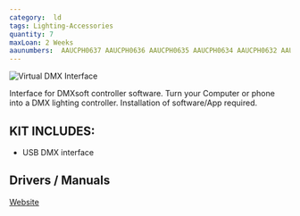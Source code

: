 ```yaml
---
category:  ld
tags: Lighting-Accessories
quantity: 7
maxLoan: 2 Weeks
aaunumbers:  AAUCPH0637 AAUCPH0636 AAUCPH0635 AAUCPH0634 AAUCPH0632 AAUCPH0631 AAUCPH0630
---
```

![Virtual DMX Interface](https://d1aeri3ty3izns.cloudfront.net/media/40/408320/600/preview.jpg)

Interface for DMXsoft controller software. Turn your Computer or phone into a DMX lighting controller. Installation of software/App required.
## KIT INCLUDES:
-  USB DMX interface

## Drivers / Manuals
[Website](https://www.dmxsoft.com/sushi-ds.htm)




